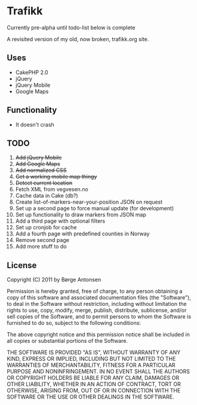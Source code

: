 # Trafikk #

Currently pre-alpha until todo-list below is complete

A revisited version of my old, now broken, trafikk.org site. 

## Uses ##

* CakePHP 2.0
* jQuery
* jQuery Mobile
* Google Maps

## Functionality ##

* It doesn't crash

## TODO ##

1. <del>Add jQuery Mobile</del>
2. <del>Add Google Maps</del>
3. <del>Add normalized CSS</del>
4. <del>Get a working mobile map thingy</del>
5. <del>Detect current location</del>
6. Fetch XML from vegvesen.no
7. Cache data in Cake (db?)
8. Create list-of-markers-near-your-position JSON on request
9. Set up a second page to force manual update (for development)
10. Set up functionality to draw markers from JSON map
11. Add a third page with optional filters
12. Set up cronjob for cache
13. Add a fourth page with predefined counties in Norway
14. Remove second page
15. Add more stuff to do

## License ##

  Copyright (C) 2011 by Børge Antonsen

  Permission is hereby granted, free of charge, to any person obtaining a copy
  of this software and associated documentation files (the "Software"), to deal
  in the Software without restriction, including without limitation the rights
  to use, copy, modify, merge, publish, distribute, sublicense, and/or sell
  copies of the Software, and to permit persons to whom the Software is
  furnished to do so, subject to the following conditions:

  The above copyright notice and this permission notice shall be included in
  all copies or substantial portions of the Software.

  THE SOFTWARE IS PROVIDED "AS IS", WITHOUT WARRANTY OF ANY KIND, EXPRESS OR
  IMPLIED, INCLUDING BUT NOT LIMITED TO THE WARRANTIES OF MERCHANTABILITY,
  FITNESS FOR A PARTICULAR PURPOSE AND NONINFRINGEMENT. IN NO EVENT SHALL THE
  AUTHORS OR COPYRIGHT HOLDERS BE LIABLE FOR ANY CLAIM, DAMAGES OR OTHER
  LIABILITY, WHETHER IN AN ACTION OF CONTRACT, TORT OR OTHERWISE, ARISING FROM,
  OUT OF OR IN CONNECTION WITH THE SOFTWARE OR THE USE OR OTHER DEALINGS IN
  THE SOFTWARE.
  
  
